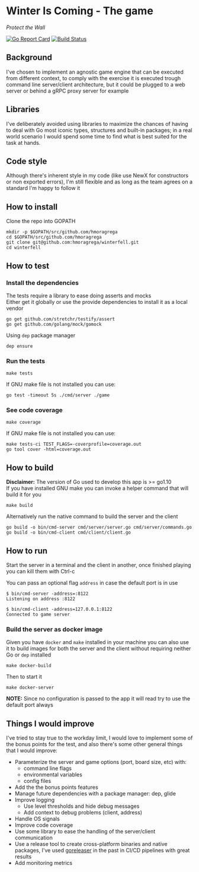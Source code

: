 # Winter Is Coming - The game

_Protect the Wall_

[![Go Report Card](https://goreportcard.com/badge/github.com/hmoragrega/winterfell)](https://goreportcard.com/report/github.com/hmoragrega/winterfell)
[![Build Status](https://travis-ci.org/hmoragrega/winterfell.svg?branch=master)](https://travis-ci.org/hmoragrega/winterfell)

## Background
I've chosen to implement an agnostic game engine that can be executed from different context, to comply with the exercise it is executed trough command line server/client architecture, but it could be plugged to a web server or behind a gRPC proxy server for example

## Libraries
I've deliberately avoided using libraries to maximize the chances of having to deal with Go most iconic types, structures and built-in packages; in a real world scenario I would spend some time to find what is best suited for the task at hands.

## Code style
Although there's inherent style in my code (like use NewX for constructors or non exported errors), I'm still flexible and as long as the team agrees on a standard I'm happy to follow it

## How to install
Clone the repo into GOPATH
```
mkdir -p $GOPATH/src/github.com/hmoragrega
cd $GOPATH/src/github.com/hmoragrega
git clone git@github.com:hmoragrega/winterfell.git
cd winterfell
```

## How to test
### Install the dependencies
The tests require a library to ease doing asserts and mocks  
Either get it globally or use the provide dependencies to install it as a local vendor  
```
go get github.com/stretchr/testify/assert
go get github.com/golang/mock/gomock
```
Using `dep` package manager  
```
dep ensure
```
### Run the tests
```
make tests
```
If GNU make file is not installed you can use:
```
go test -timeout 5s ./cmd/server ./game
```
### See code coverage
```
make coverage
```
If GNU make file is not installed you can use:
```
make tests-ci TEST_FLAGS=-coverprofile=coverage.out
go tool cover -html=coverage.out
```

## How to build  
**Disclaimer:** The version of Go used to develop this app is >= go1.10  
If you have installed GNU make you can invoke a helper command that will build it for you  
```
make build
```
Alternatively run the native command to build the server and the client
```
go build -o bin/cmd-server cmd/server/server.go cmd/server/commands.go
go build -o bin/cmd-client cmd/client/client.go
```

## How to run
Start the server in a terminal and the client in another, once finished playing you can kill them with Ctrl-c

You can pass an optional flag `address` in case the default port is in use
```
$ bin/cmd-server -address=:8122
Listening on address :8122

$ bin/cmd-client -address=127.0.0.1:8122
Connected to game server
```

### Build the server as docker image
Given you have `docker` and `make` installed in your machine you can also use it to build images for both the server and the client without requiring neither Go or `dep` installed

```
make docker-build
```
Then to start it
```
make docker-server
```
**NOTE:** Since no configuration is passed to the app it will read try to use the default port always

## Things I would improve
I've tried to stay true to the workday limit, I would love to implement some of the bonus points for the test, and also there's some other general things that I would improve:

* Parameterize the server and game options (port, board size, etc) with:
    - command line flags
    - environmental variables
    - config files 
* Add the the bonus points features
* Manage future dependencies with a package manager: dep, glide
* Improve logging
    - Use level thresholds and hide debug messages
    - Add context to debug problems (client, address)
* Handle OS signals
* Improve code coverage
* Use some library to ease the handling of the server/client communication
* Use a release tool to create cross-platform binaries and native packages, I've used [goreleaser](https://github.com/goreleaser/goreleaser) in the past in CI/CD pipelines with great results
* Add monitoring metrics
